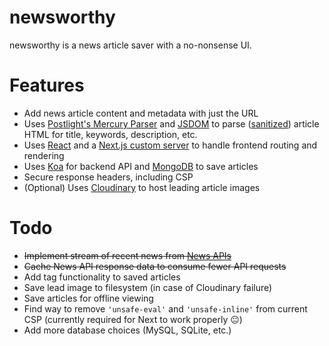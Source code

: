 # newsworthy

newsworthy is a news article saver with a no-nonsense UI.

# Features

- Add news article content and metadata with just the URL
- Uses [Postlight's Mercury Parser](https://github.com/postlight/mercury-parser) and [JSDOM](https://github.com/jsdom/jsdom) to parse ([sanitized](https://github.com/cure53/DOMPurify)) article HTML for title, keywords, description, etc.
- Uses [React](https://reactjs.org) and a [Next.js custom server](https://nextjs.org/docs/advanced-features/custom-server) to handle frontend routing and rendering
- Uses [Koa](https://github.com/koajs/koa) for backend API and [MongoDB](https://github.com/mongodb/node-mongodb-native) to save articles
- Secure response headers, including CSP
- (Optional) Uses [Cloudinary](https://cloudinary.com) to host leading article images

# Todo

- ~~Implement stream of recent news from [News APIs](https://newsapi.org)~~
- ~~Cache News API response data to consume fewer API requests~~
- Add tag functionality to saved articles
- Save lead image to filesystem (in case of Cloudinary failure)
- Save articles for offline viewing
- Find way to remove `'unsafe-eval'` and `'unsafe-inline'` from current CSP (currently required for Next to work properly 😐)
- Add more database choices (MySQL, SQLite, etc.)
